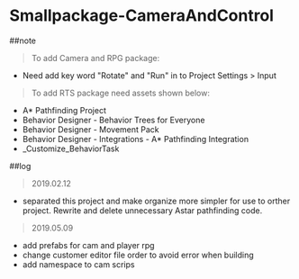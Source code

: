 # Smallpackage-CameraAndControl

##note
>To add Camera and RPG package:
- Need add key word "Rotate" and "Run" in to Project Settings > Input
>To add RTS package need assets shown below:
- A* Pathfinding Project
- Behavior Designer - Behavior Trees for Everyone
- Behavior Designer - Movement Pack
- Behavior Designer - Integrations - A* Pathfinding Integration
- _Customize_BehaviorTask

##log
>2019.02.12
- separated this project and make organize more simpler for use to orther project. Rewrite and delete unnecessary Astar pathfinding code.

>2019.05.09
- add prefabs for cam and player rpg
- change customer editor file order to avoid error when building
- add namespace to cam scrips
